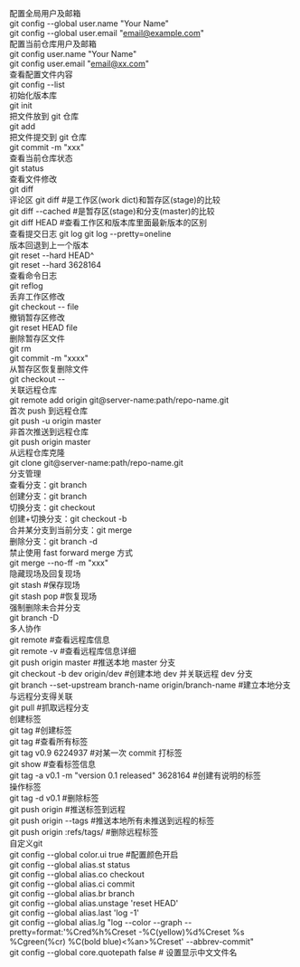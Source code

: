 配置全局用户及邮箱<br/>
git config --global user.name "Your Name"<br/>
git config --global user.email "email@example.com"<br/>
配置当前仓库用户及邮箱<br/>
git config user.name "Your Name"<br/>
git config user.email "email@xx.com"<br/>
查看配置文件内容<br/>
git config --list<br/>
初始化版本库<br/>
git init  <br/>
把文件放到 git 仓库<br/>
git add<br/>
把文件提交到 git 仓库<br/>
git commit -m "xxx"<br/>
查看当前仓库状态<br/>
git status<br/>
查看文件修改<br/>
git diff <file><br/>
评论区
git diff    #是工作区(work dict)和暂存区(stage)的比较<br/>
git diff --cached    #是暂存区(stage)和分支(master)的比较<br/>
git diff HEAD  #查看工作区和版本库里面最新版本的区别<br/>
查看提交日志 git log git log --pretty=oneline<br/>
版本回退到上一个版本<br/>
git reset --hard HEAD^<br/>
git reset --hard 3628164<br/>
查看命令日志<br/>
git reflog<br/>
丢弃工作区修改<br/>
git checkout -- file<br/>
撤销暂存区修改<br/>
git reset HEAD file<br/>
删除暂存区文件<br/>
git rm <file><br/>
git commit -m "xxxx"<br/>
从暂存区恢复删除文件<br/>
git checkout --<file><br/>
关联远程仓库<br/>
git remote add origin git@server-name:path/repo-name.git<br/>
首次 push 到远程仓库<br/>
 git push -u origin master <br/>
非首次推送到远程仓库<br/>
git push origin master <br/>
从远程仓库克隆<br/>
git clone git@server-name:path/repo-name.git<br/>
分支管理<br/>
查看分支：git branch<br/>
创建分支：git branch <name><br/>
切换分支：git checkout <name><br/>
创建+切换分支：git checkout -b <name><br/>
合并某分支到当前分支：git merge <name><br/>
删除分支：git branch -d <name><br/>
禁止使用 fast forward merge 方式<br/>
git merge --no-ff -m "xxx"  <branch name><br/>
隐藏现场及回复现场<br/>
git stash #保存现场<br/>
git stash pop #恢复现场<br/>
强制删除未合并分支<br/>
git branch -D <branch name><br/>
多人协作<br/>
git remote #查看远程库信息<br/>
git remote -v #查看远程库信息详细<br/>
git push origin master #推送本地 master 分支<br/>
git checkout -b dev origin/dev #创建本地 dev 并关联远程 dev 分支<br/>
git branch --set-upstream branch-name origin/branch-name #建立本地分支与远程分支得关联<br/>
git pull #抓取远程分支<br/>
创建标签<br/>
git tag <name>  #创建标签<br/>
git tag #查看所有标签<br/>
git tag v0.9 6224937 #对某一次 commit 打标签<br/>
git show <tagname> #查看标签信息<br/>
git tag -a v0.1 -m "version 0.1 released" 3628164 #创建有说明的标签<br/>
操作标签<br/>
git tag -d v0.1 #删除标签<br/>
git push origin <tagname> #推送标签到远程<br/>
git push origin --tags #推送本地所有未推送到远程的标签<br/>
git push origin :refs/tags/<tagname> #删除远程标签<br/>
自定义git<br/>
git config --global color.ui true #配置颜色开启<br/>
git config --global alias.st status<br/>
git config --global alias.co checkout<br/>
git config --global alias.ci commit<br/>
git config --global alias.br branch<br/>
git config --global alias.unstage 'reset HEAD'<br/>
git config --global alias.last 'log -1'<br/>
git config --global alias.lg "log --color --graph --pretty=format:'%Cred%h%Creset -%C(yellow)%d%Creset %s %Cgreen(%cr) %C(bold blue)<%an>%Creset' --abbrev-commit"<br/>
git config --global core.quotepath false # 设置显示中文文件名<br/>
